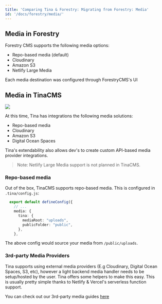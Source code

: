 ```yaml
---
title: 'Comparing Tina & Forestry: Migrating from Forestry: Media'
id: '/docs/forestry/media/'
---
```


## Media in Forestry

Forestry CMS supports the following media options:

- Repo-based media (default)
- Cloudinary
- Amazon S3
- Netlify Large Media

Each media destination was configured through ForestryCMS's UI

## Media in TinaCMS

![](https://tina.io/img/media-manager-ui.png)

At this time, Tina has integrations the following media solutions:

- Repo-based media
- Cloudinary
- Amazon S3
- Digital Ocean Spaces

Tina's extendability also allows dev's to create custom API-based media provider integrations.

> Note: Netlify Large Media support is not planned in TinaCMS.

### Repo-based media

Out of the box, TinaCMS supports repo-based media. This is configured in `.tina/config.js`:

```ts
  export default defineConfig({
    // ...
    media: {
      tina: {
        mediaRoot: "uploads",
        publicFolder: "public",
      },
    },
```

The above config would source your media from `/public/uploads`.

### 3rd-party Media Providers

Tina supports using external media providers (E.g Cloudinary, Digital Ocean Spaces, S3, etc), however a light backend media handler needs to be setup/hosted by the user. Tina offers some helpers to make this easy. This is usually pretty simple thanks to Netlify & Vercel's serverless function support.

You can check out our 3rd-party media guides [here](http://localhost:3000/docs/reference/media/external/authentication/)
